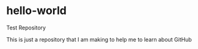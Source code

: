 # hello-world
Test Repository

This is just a repository that I am making to help me to learn about GitHub
